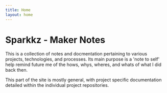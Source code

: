 ```yaml
---
title: Home
layout: home
---
```


# Sparkkz - Maker Notes

This is a collection of notes and docmentation pertaining to various projects, technologies, and processes. Its main purpose is a 'note to self' help remind future me of the hows, whys, wheres, and whats of what I did back then. 

This part of the site is mostly general, with project specific documentation detailed within the individual project repositories.

